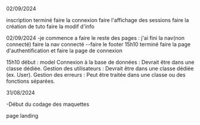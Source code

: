 02/09/2024

inscription terminé
faire la connexion
faire l'affichage des sessions
faire la création de tuto
faire la modif d'info

02/09/2024
-je commence a faire le reste des pages :
j'ai fini la nav(non connecté)
faire la nav connecté
--faire le footer 15h10 terminé
faire la page d'authentification
et faire la page de connexion

15h10 début : model
Connexion à la base de données : Devrait être dans une classe dédiée.
Gestion des utilisateurs : Devrait être dans une classe dédiée (ex. User).
Gestion des erreurs : Peut être traitée dans une classe ou des fonctions séparées.

31/08/2024

-Début du codage des maquettes

page landing
